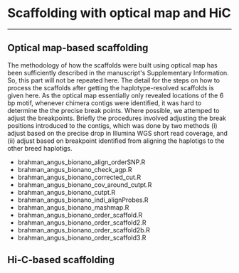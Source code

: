 # Scaffolding with optical map and HiC
---

## Optical map-based scaffolding
The methodology of how the scaffolds were built using optical map has been sufficiently described in the manuscript's Supplementary Information. So, this part will not be repeated here. The detail for the steps on how to process the scaffolds after getting the haplotype-resolved scaffolds is given here. As the optical map essentially only revealed locations of the 6 bp motif, whenever chimera contigs were identified, it was hard to determine the the precise break points. Where possible, we attemped to adjust the breakpoints. Briefly the procedures involved adjusting the break positions introduced to the contigs, which was done by two methods (i) adjust based on the precise drop in Illumina WGS short read coverage, and (ii) adjust based on breakpoint identified from aligning the haplotigs to the other breed haplotigs. 

* brahman_angus_bionano_align_orderSNP.R
* brahman_angus_bionano_check_agp.R
* brahman_angus_bionano_corrected_cut.R
* brahman_angus_bionano_cov_around_cutpt.R
* brahman_angus_bionano_cutpt.R
* brahman_angus_bionano_indi_alignProbes.R
* brahman_angus_bionano_mashmap.R
* brahman_angus_bionano_order_scaffold.R
* brahman_angus_bionano_order_scaffold2.R
* brahman_angus_bionano_order_scaffold2b.R
* brahman_angus_bionano_order_scaffold3.R

## Hi-C-based scaffolding

